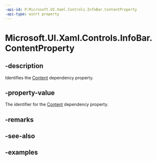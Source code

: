 ```yaml
---
-api-id: P:Microsoft.UI.Xaml.Controls.InfoBar.ContentProperty
-api-type: winrt property
---
```


# Microsoft.UI.Xaml.Controls.InfoBar.ContentProperty

<!--
public static Windows.UI.Xaml.DependencyProperty ContentProperty { get; }
-->


## -description
Identifies the [Content](infobar_content.md) dependency property.

## -property-value
The identifier for the [Content](infobar_content.md) dependency property.

## -remarks

## -see-also

## -examples



